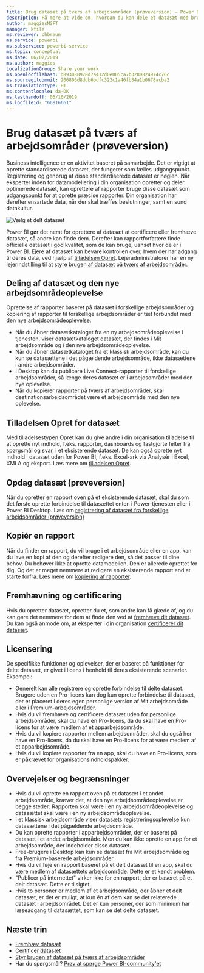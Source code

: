 ```yaml
---
title: Brug datasæt på tværs af arbejdsområder (prøveversion) – Power BI
description: Få mere at vide om, hvordan du kan dele et datasæt med brugere på tværs af organisationen. De kan derefter oprette rapporter, der er baseret på dit datasæt, i deres egne arbejdsområder.
author: maggiesMSFT
manager: kfile
ms.reviewer: chbraun
ms.service: powerbi
ms.subservice: powerbi-service
ms.topic: conceptual
ms.date: 06/07/2019
ms.author: maggies
LocalizationGroup: Share your work
ms.openlocfilehash: d893088978d7a412d0e005ca7b3280824974c76c
ms.sourcegitcommit: 206806d8ddb6bdfc322c1a46fb34a1b0678acba2
ms.translationtype: HT
ms.contentlocale: da-DK
ms.lasthandoff: 06/10/2019
ms.locfileid: "66816661"
---
```

# <a name="use-datasets-across-workspaces-preview"></a>Brug datasæt på tværs af arbejdsområder (prøveversion)

Business intelligence er en aktivitet baseret på samarbejde. Det er vigtigt at oprette standardiserede datasæt, der fungerer som fælles udgangspunkt. Registrering og genbrug af disse standardiserede datasæt er nøglen. Når eksperter inden for datamodellering i din organisation opretter og deler optimerede datasæt, kan oprettere af rapporter bruge disse datasæt som udgangspunkt for at oprette præcise rapporter. Din organisation har derefter ensartede data, når der skal træffes beslutninger, samt en sund datakultur.

![Vælg et delt datasæt](media/service-datasets-across-workspaces/power-bi-select-shared-dataset.png)

Power BI gør det nemt for oprettere af datasæt at certificere eller fremhæve datasæt, så andre kan finde dem. Derefter kan rapportforfattere finde officielle datasæt i god kvalitet, som de kan bruge, uanset hvor de er i Power BI. Ejere af datasæt kan bevare kontrollen over, hvem der har adgang til deres data, ved hjælp af [tilladelsen Opret](service-datasets-build-permissions.md#build-permissions-for-shared-datasets). Lejeradministratorer har en ny lejerindstilling til at [styre brugen af datasæt på tværs af arbejdsområder](service-datasets-admin-across-workspaces.md).

## <a name="dataset-sharing-and-the-new-workspace-experience"></a>Deling af datasæt og den nye arbejdsområdeoplevelse

Oprettelse af rapporter baseret på datasæt i forskellige arbejdsområder og kopiering af rapporter til forskellige arbejdsområder er tæt forbundet med den [nye arbejdsområdeoplevelse](service-create-the-new-workspaces.md):

- Når du åbner datasætkataloget fra en ny arbejdsområdeoplevelse i tjenesten, viser datasætkataloget datasæt, der findes i Mit arbejdsområde og i den nye arbejdsområdeoplevelse. 
- Når du åbner datasætkataloget fra et klassisk arbejdsområde, kan du kun se datasættene i det pågældende arbejdsområde, ikke datasættene i andre arbejdsområder.
- I Desktop kan du publicere Live Connect-rapporter til forskellige arbejdsområder, så længe deres datasæt er i arbejdsområder med den nye oplevelse.
- Når du kopierer rapporter på tværs af arbejdsområder, skal destinationsarbejdsområdet være et arbejdsområde med den nye oplevelse.

## <a name="build-permission-for-datasets"></a>Tilladelsen Opret for datasæt

Med tilladelsestypen Opret kan du give andre i din organisation tilladelse til at oprette nyt indhold, f.eks. rapporter, dashboards og fastgjorte felter fra spørgsmål og svar, i et eksisterende datasæt. De kan også oprette nyt indhold i datasæt uden for Power BI, f.eks. Excel-ark via Analysér i Excel, XMLA og eksport. Læs mere om [tilladelsen Opret](service-datasets-build-permissions.md#build-permissions-for-shared-datasets).

## <a name="discover-datasets-preview"></a>Opdag datasæt (prøveversion)

Når du opretter en rapport oven på et eksisterende datasæt, skal du som det første oprette forbindelse til datasættet enten i Power-tjenesten eller i Power BI Desktop. Læs om [registrering af datasæt fra forskellige arbejdsområder (prøveversion)](service-datasets-discover-across-workspaces.md)

## <a name="copy-a-report"></a>Kopiér en rapport

Når du finder en rapport, du vil bruge i et arbejdsområde eller en app, kan du lave en kopi af den og derefter redigere den, så det passer til dine behov. Du behøver ikke at oprette datamodellen. Den er allerede oprettet for dig. Og det er meget nemmere at redigere en eksisterende rapport end at starte forfra. Læs mere om [kopiering af rapporter](service-datasets-copy-reports.md).

## <a name="promotion-and-certification"></a>Fremhævning og certificering

Hvis du opretter datasæt, opretter du et, som andre kan få glæde af, og du kan gøre det nemmere for dem at finde den ved at [fremhæve dit datasæt](service-datasets-promote.md). Du kan også anmode om, at eksperter i din organisation [certificerer dit datasæt](service-datasets-certify.md).

## <a name="licensing"></a>Licensering

De specifikke funktioner og oplevelser, der er baseret på funktioner for delte datasæt, er givet i licens i henhold til deres eksisterende scenarier.  Eksempel:

- Generelt kan alle registrere og oprette forbindelse til delte datasæt. Brugere uden en Pro-licens kan dog kun oprette forbindelse til datasæt, der er placeret i deres egen personlige version af Mit arbejdsområde eller i Premium-arbejdsområder.
- Hvis du vil fremhæve og certificere datasæt uden for personlige arbejdsområder, skal du have en Pro-licens, da du skal have en Pro-licens for at være medlem af et apparbejdsområde.
- Hvis du vil kopiere rapporter mellem arbejdsområder, skal du også her have en Pro-licens, da du skal have en Pro-licens for at være medlem af et apparbejdsområde.
- Hvis du vil kopiere rapporter fra en app, skal du have en Pro-licens, som er påkrævet for organisationsindholdspakker.

## <a name="considerations-and-limitations"></a>Overvejelser og begrænsninger

- Hvis du vil oprette en rapport oven på et datasæt i et andet arbejdsområde, kræver det, at den nye arbejdsområdeoplevelse er begge steder: Rapporten skal være i en ny arbejdsområdeoplevelse og datasættet skal være i en ny arbejdsområdeoplevelse.
- I et klassisk arbejdsområde viser datasæts registreringsoplevelse kun datasættene i det pågældende arbejdsområde.
- Du kan oprette rapporter i apparbejdsområder, der er baseret på datasæt i et andet arbejdsområde. Men du kan ikke oprette en app for et arbejdsområde, der indeholder disse datasæt.
- Free-brugere i Desktop kan kun se datasæt fra Mit arbejdsområde og fra Premium-baserede arbejdsområder.
- Hvis du vil føje en rapport baseret på et delt datasæt til en app, skal du være medlem af datasættets arbejdsområde. Dette er et kendt problem.
- "Publicer på internettet" virker ikke for en rapport, der er baseret på et delt datasæt. Dette er tilsigtet.
- Hvis to personer er medlem af et arbejdsområde, der åbner et delt datasæt, er det er muligt, at kun én af dem kan se det relaterede datasæt i arbejdsområdet. Det er kun personer, der som minimum har læseadgang til datasættet, som kan se det delte datasæt. 

## <a name="next-steps"></a>Næste trin

- [Fremhæv datasæt](service-datasets-promote.md)
- [Certificer datasæt](service-datasets-certify.md)
- [Styr brugen af datasæt på tværs af arbejdsområder](service-datasets-admin-across-workspaces.md)
- Har du spørgsmål? [Prøv at spørge Power BI-community'et](http://community.powerbi.com/)

